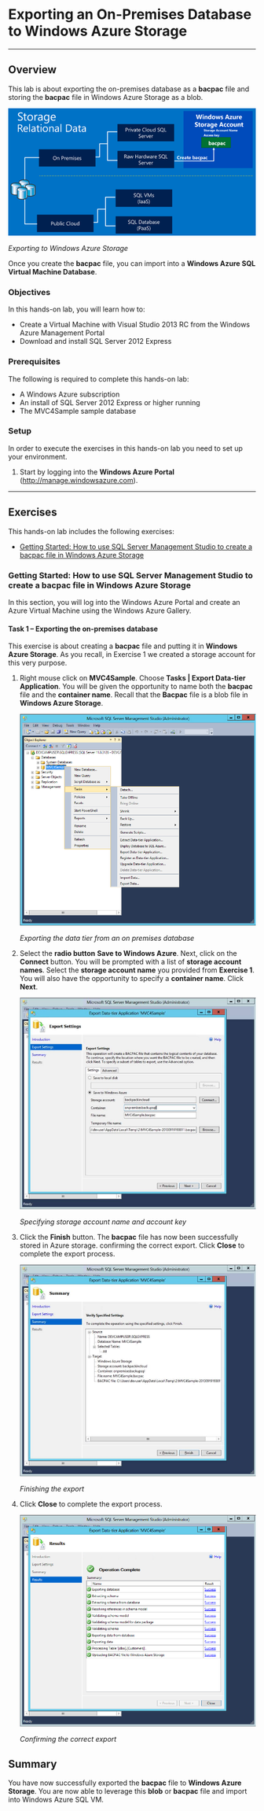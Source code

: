 ﻿<a name="Title"></a>
# Exporting an On-Premises Database to Windows Azure Storage #

---
<a name="Overview"></a>
## Overview ##

This lab is about exporting the on-premises database as a **bacpac** file and storing the **bacpac** file in Windows Azure Storage as a blob.

![Exporting to Windows Azure Storage](Images/highlevel.png?raw=true)

_Exporting to Windows Azure Storage_

Once you create the **bacpac** file, you can import into a **Windows Azure SQL Virtual Machine Database**.

<a name="Objectives"></a>
### Objectives ###

In this hands-on lab, you will learn how to:

- Create a Virtual Machine with Visual Studio 2013 RC from the Windows Azure Management Portal
- Download and install SQL Server 2012 Express

<a name="Prerequisites"></a>
### Prerequisites ###

The following is required to complete this hands-on lab:

- A Windows Azure subscription
- An install of SQL Server 2012 Express or higher running
- The MVC4Sample sample database

<a name="Setup"></a>
### Setup ###

In order to execute the exercises in this hands-on lab you need to set up your environment.

1. Start by logging into the **Windows Azure Portal** (http://manage.windowsazure.com).


---
<a name="Exercises"></a>
## Exercises ##

This hands-on lab includes the following exercises:

- [Getting Started: How to use SQL Server Management Studio to create a bacpac file in Windows Azure Storage](#GettingStarted)

<a name="GettingStarted"></a>
### Getting Started: How to use SQL Server Management Studio to create a bacpac file in Windows Azure Storage ###

In this section, you will log into the Windows Azure Portal and create an Azure Virtual Machine using the Windows Azure Gallery. 

<a name="GettingStartedTask1"></a>
#### Task 1 – Exporting the on-premises database ####


This exercise is about creating a **bacpac** file and putting it in **Windows Azure Storage**. As you recall, in Exercise 1 we created a storage account for this very purpose.  

 

1. Right mouse click on **MVC4Sample**. Choose **Tasks | Export Data-tier Application**. You will be given the opportunity to name both the **bacpac** file and the **container name**. Recall that the **Bacpac** file is a blob file in **Windows Azure Storage**. 

	![Exporting the data tier from an on premises database](Images/image001.png?raw=true)

	_Exporting the data tier from an on premises database_

1. Select the **radio button** **Save to Windows Azure**. Next, click on the **Connect** button. You will be prompted with a list of **storage account names**. Select the **storage account name** you provided from **Exercise 1**.  You will also have the opportunity to specify a **container name**. Click **Next**. 

	![Specifying storage account name and account key](Images/image002.jpg?raw=true)

	_Specifying storage account name and account key_

1. Click the **Finish** button.  The **bacpac** file has now been successfully stored in Azure storage. confirming the correct export.  Click **Close** to complete the export process. 

	![Finishing the export](Images/image003.jpg?raw=true)

	_Finishing the export_

1. Click **Close** to complete the export process. 

	![Confirming the correct export](Images/image004.png?raw=true)

	_Confirming the correct export_


<a name="Summary"></a>

## Summary ##
You have now successfully exported the **bacpac** file to **Windows Azure Storage**. You are now able to leverage this **blob** or **bacpac** file and import into Windows Azure SQL VM.

